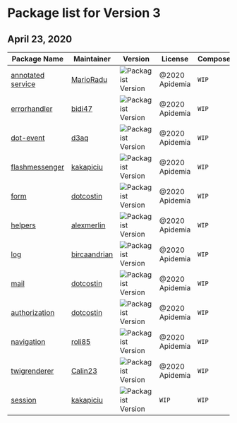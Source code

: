 # Package list for Version 3

## April 23, 2020

| Package Name  | Maintainer | Version | License | Composer | keywords | .gitignore| PHP|
| --- | --- |--- | --- |--- |--- |--- |--- |
| [annotated service](https://github.com/dotkernel/dot-annotated-services) | [MarioRadu](https://github.com/MarioRadu)|![Packagist Version](https://img.shields.io/packagist/v/dotkernel/dot-annotated-services)|@2020 Apidemia| `WIP` |**Yes** |**Yes**|**^7.4** |
| [errorhandler](https://github.com/dotkernel/dot-errorhandler) | [bidi47](https://github.com/bidi47)|![Packagist Version](https://img.shields.io/packagist/v/dotkernel/dot-errorhandler)|@2020 Apidemia| `WIP` |**Yes**|**Yes**|**^7.4** |
| [dot-event](https://github.com/dotkernel/dot-event) | [d3aq](https://github.com/d3aq)|![Packagist Version](https://img.shields.io/packagist/v/dotkernel/dot-event)|@2020 Apidemia| `WIP` |**Yes**|**Yes** |**^7.4** |
| [flashmessenger](https://github.com/dotkernel/dot-flashmessenger) | [kakapiciu](https://github.com/kakapiciu) |![Packagist Version](https://img.shields.io/packagist/v/dotkernel/dot-flashmessenger)|@2020 Apidemia| `WIP` |**Yes** |**Yes**  |**^7.4** |
| [form](https://github.com/dotkernel/dot-form) | [dotcostin](https://github.com/dotcostin)|![Packagist Version](https://img.shields.io/packagist/v/dotkernel/dot-form)|@2020 Apidemia| `WIP` |**Yes**  |**Yes**  |**^7.4** |
| [helpers](https://github.com/dotkernel/dot-helpers) | [alexmerlin](https://github.com/alexmerlin)|![Packagist Version](https://img.shields.io/packagist/v/dotkernel/dot-helpers)|@2020 Apidemia| `WIP` |**Yes**  |**Yes** |**^7.4**|
| [log](https://github.com/dotkernel/dot-log) | [bircaandrian](https://github.com/bircaandrian)|![Packagist Version](https://img.shields.io/packagist/v/dotkernel/dot-log)|@2020 Apidemia| `WIP` |*new release*|**Yes** |**^7.4**|
| [mail](https://github.com/dotkernel/dot-mail) | [dotcostin](https://github.com/dotcostin) |![Packagist Version](https://img.shields.io/packagist/v/dotkernel/dot-mail)|@2020 Apidemia| `WIP` |**Yes**  |**Yes**  |**^7.4** |
| [authorization](https://github.com/dotkernel/dot-authorization) | [dotcostin](https://github.com/dotcostin) |![Packagist Version](https://img.shields.io/packagist/v/dotkernel/dot-authorization)|@2020 Apidemia| `WIP` |**Yes** |**Yes** |**^7.4** |
 | [navigation](https://github.com/dotkernel/dot-navigation) | [roli85]( https://github.com/roli85) |![Packagist Version](https://img.shields.io/packagist/v/dotkernel/dot-navigation)|@2020 Apidemia| `WIP` |*new release*|**Yes**  |**^7.4** | 
 | [twigrenderer](https://github.com/dotkernel/dot-twigrenderer) | [Calin23]( https://github.com/Calin23) |![Packagist Version](https://img.shields.io/packagist/v/dotkernel/dot-twigrenderer)|@2020 Apidemia| `WIP` |**Yes** |**Yes** |**^7.4**| 
 | [session](https://github.com/dotkernel/dot-session) | [kakapiciu](https://github.com/kakapiciu) |![Packagist Version](https://img.shields.io/packagist/v/dotkernel/dot-session)|`WIP`| `WIP` |`WIP` |`WIP` |`WIP`| 
     
